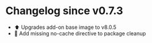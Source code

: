 # Changelog since v0.7.3
- ⬆ Upgrades add-on base image to v8.0.5 
- 👕 Add missing no-cache directive to package cleanup 
